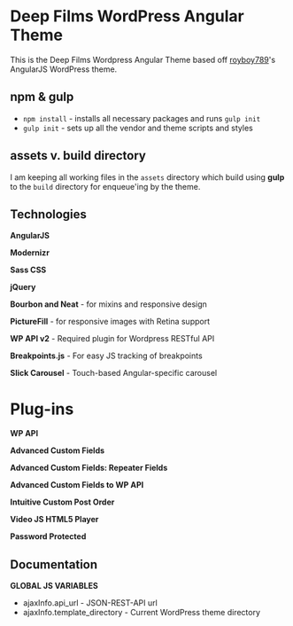 Deep Films WordPress Angular Theme
=========================
This is the Deep Films Wordpress Angular Theme based off [royboy789](http://www.roysivan.com)'s AngularJS WordPress theme.

npm & gulp
-----------
* `npm install` - installs all necessary packages and runs `gulp init`
* `gulp init` - sets up all the vendor and theme scripts and styles


assets v. build directory
--------------------------
I am keeping all working files in the `assets` directory which build using __gulp__ to the `build` directory for enqueue'ing by the theme.


Technologies
------------
**AngularJS**

**Modernizr**

**Sass CSS**

**jQuery**

**Bourbon and Neat** - for mixins and responsive design

**PictureFill** - for responsive images with Retina support

**WP API v2** - Required plugin for Wordpress RESTful API

**Breakpoints.js** - For easy JS tracking of breakpoints

**Slick Carousel** - Touch-based Angular-specific carousel


Plug-ins
=====================
**WP API**

**Advanced Custom Fields**

**Advanced Custom Fields: Repeater Fields**

**Advanced Custom Fields to WP API**

**Intuitive Custom Post Order**

**Video JS HTML5 Player**

**Password Protected**


Documentation
--------------

**GLOBAL JS VARIABLES**
+ ajaxInfo.api_url - JSON-REST-API url
+ ajaxInfo.template_directory - Current WordPress theme directory
